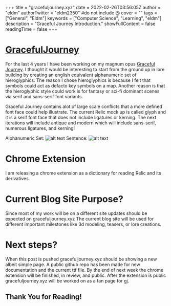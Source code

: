 +++
title = "gracefuljourney.xyz"
date = 2022-02-26T03:56:05Z
author = "eldm"
authorTwitter = "eldm2350" #do not include @
cover = ""
tags = ["General", "Eldm"]
keywords = ["Computer Science", "Learning", "eldm"]
description = "Graceful Journey Introduction."
showFullContent = false
readingTime = false
+++

# [GracefulJourney](https://gracefuljourney.xyz/)

For the last 4 years I have been working on my magnum opus [Graceful Journey](https://gracefuljourney.xyz/).
I thought it would be interesting to start from the ground up in lore building by creating an english equivalent alphanumeric set of hieroglyphics.
The reason I chose hieroglyphics is because I felt that symbols could act as defacto key symbols on a map. 
Another reason is that the hieroglyphic style could work is for fantasy or sci-fi dominant scenes via serif and sans-serif font variants.

Graceful Journey contains alot of large scale conflicts that a more defined font face could help illustrate.
The current Relic mock up is called glyph and it is a serif font face that does not include ligatures or kerning.
The next iterations will include antique and modern which will include sans-serif, numerous ligatures, and kerning!


Alphanumeric Set:
![alt text](/posts/Relic-Alphanumeric.png)
Sentence:
![alt text](/posts/Relic-Sentence.png)

# Chrome Extension

I am releasing a chrome extension as a dictionary for reading Relic and its derivatives.

# Current Blog Site Purpose?

Since most of my work will be on a different site updates should be expected on gracefuljourney.xyz
The current blog site will be used for different important milestones like 3d modeling, teasers, or lore creations.

# Next steps?

When this post is pushed gracefuljourney.xyz should be showing a new albeit simple page.
A public github repo has been made for new documentation and the current ttf file.
By the end of next week the chrome extension will be finished, in review, and public.
After the extension is public gracefuljourney.xyz will be worked on as a fan page for gj.

## Thank You for Reading!
